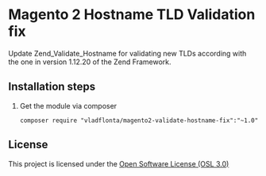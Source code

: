 # Magento 2 Hostname TLD Validation fix

Update Zend_Validate_Hostname for validating new TLDs according with the one in version 1.12.20 of the Zend Framework.

## Installation steps

1. Get the module via composer
   ```
   composer require "vladflonta/magento2-validate-hostname-fix":"~1.0"
   ```

## License

This project is licensed under the [Open Software License (OSL 3.0)](http://opensource.org/licenses/osl-3.0.php)

